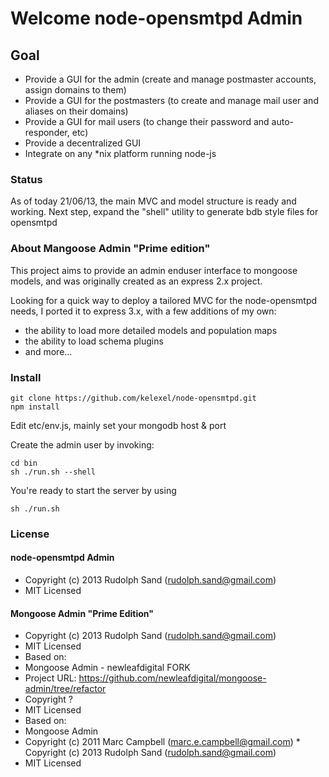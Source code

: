# Welcome node-opensmtpd Admin

## Goal

- Provide a GUI for the admin (create and manage postmaster accounts, assign domains to them)
- Provide a GUI for the postmasters (to create and manage mail user and aliases on their domains)
- Provide a GUI for mail users (to change their password and auto-responder, etc)
- Provide a decentralized GUI
- Integrate on any *nix platform running node-js


### Status

As of today 21/06/13, the main MVC and model structure is ready and working.
Next step, expand the "shell" utility to generate bdb style files for opensmtpd

### About Mangoose Admin "Prime edition"

This project aims to provide an admin enduser interface to mongoose models, and was originally created as an express 2.x project.

Looking for a quick way to deploy a tailored MVC for the node-opensmtpd needs, I ported it to express 3.x, with a few additions of my own:

- the ability to load more detailed models and population maps
- the ability to load schema plugins
- and more...

###  Install

```
git clone https://github.com/kelexel/node-opensmtpd.git
npm install
```

Edit etc/env.js, mainly set your mongodb host & port

Create the admin user by invoking:

```
cd bin
sh ./run.sh --shell
```

You're ready to start the server by using

```
sh ./run.sh
```


### License

#### node-opensmtpd Admin

* Copyright (c) 2013 Rudolph Sand (rudolph.sand@gmail.com)
* MIT Licensed

#### Mongoose Admin "Prime Edition"

* Copyright (c) 2013 Rudolph Sand (rudolph.sand@gmail.com)
* MIT Licensed
* Based on:
* Mongoose Admin - newleafdigital FORK
* Project URL: https://github.com/newleafdigital/mongoose-admin/tree/refactor
* Copyright ?
* MIT Licensed
* Based on:
* Mongoose Admin
* Copyright (c) 2011 Marc Campbell (marc.e.campbell@gmail.com) * Copyright (c) 2013 Rudolph Sand (rudolph.sand@gmail.com)
* MIT Licensed
